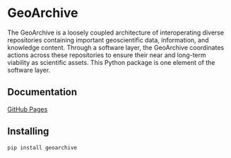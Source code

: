 # GeoArchive

The GeoArchive is a loosely coupled architecture of interoperating diverse repositories containing important geoscientific data, information, and knowledge content. Through a software layer, the GeoArchive coordinates actions across these repositories to ensure their near and long-term viability as scientific assets. This Python package is one element of the software layer.

## Documentation

[GitHub Pages](https://skybristol.github.io/geoarchive/)

## Installing

```bash
pip install geoarchive
```